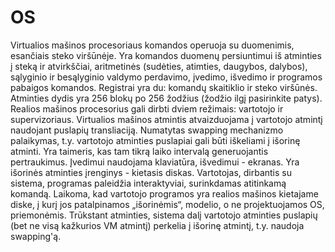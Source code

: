 # OS
Virtualios mašinos procesoriaus komandos operuoja su duomenimis, esančiais steko viršūnėje. Yra komandos duomenų persiuntimui iš atminties į steką ir atvirkščiai, aritmetinės (sudėties, atimties, daugybos, dalybos), sąlyginio ir besąlyginio valdymo perdavimo, įvedimo, išvedimo ir programos pabaigos komandos. Registrai yra du: komandų skaitiklio ir steko viršūnės. Atminties dydis yra 256 blokų po 256 žodžius (žodžio ilgį pasirinkite patys).
Realios mašinos procesorius gali dirbti dviem režimais: vartotojo ir supervizoriaus. Virtualios mašinos atmintis atvaizduojama į vartotojo atmintį naudojant puslapių transliaciją. Numatytas swapping mechanizmo palaikymas, t.y. vartotojo atminties puslapiai gali būti iškeliami į išorinę atminti. Yra taimeris, kas tam tikrą laiko intervalą generuojantis pertraukimus. Įvedimui naudojama klaviatūra, išvedimui - ekranas. Yra išorinės atminties įrenginys - kietasis diskas.
Vartotojas, dirbantis su sistema, programas paleidžia interaktyviai, surinkdamas atitinkamą komandą. Laikoma, kad vartotojo programos yra realios mašinos kietajame diske, į kurį jos patalpinamos „išorinėmis“, modelio, o ne projektuojamos OS, priemonėmis. Trūkstant atminties, sistema dalį vartotojo atminties puslapių (bet ne visą kažkurios VM atmintį) perkelia į išorinę atmintį, t.y. naudoja swapping'ą.
